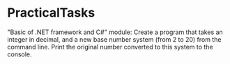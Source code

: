 # PracticalTasks
"Basic of .NET framework and C#" module: Create a program that takes an integer in decimal, and a new base number system (from 2 to 20) from the command line. Print the original number converted to this system to the console.
